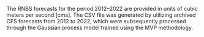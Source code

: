 The RNBS forecasts for the period 2012–2022 are provided in units of cubic meters per second [cms]. The CSV file was generated by utilizing archived CFS forecasts from 2012 to 2022, which were subsequently processed through the Gaussian process model trained using the MVP methodology.
